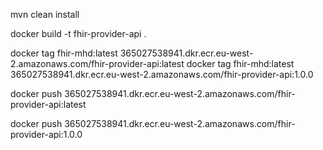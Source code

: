 
mvn clean install

docker build -t fhir-provider-api .

docker tag fhir-mhd:latest 365027538941.dkr.ecr.eu-west-2.amazonaws.com/fhir-provider-api:latest
docker tag fhir-mhd:latest 365027538941.dkr.ecr.eu-west-2.amazonaws.com/fhir-provider-api:1.0.0

docker push 365027538941.dkr.ecr.eu-west-2.amazonaws.com/fhir-provider-api:latest

docker push 365027538941.dkr.ecr.eu-west-2.amazonaws.com/fhir-provider-api:1.0.0
